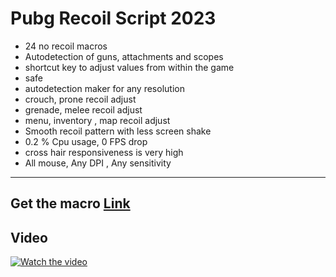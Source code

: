 # Pubg Recoil Script 2023
- 24 no recoil macros
- Autodetection of guns, attachments and scopes
- shortcut key to adjust values from within the game
- safe 
- autodetection maker for any resolution
- crouch, prone recoil adjust
- grenade, melee recoil adjust
- menu, inventory , map recoil adjust
- Smooth recoil pattern with less screen shake
- 0.2 % Cpu usage, 0 FPS drop
- cross hair responsiveness is very high
- All mouse, Any DPI , Any sensitivity

---
Get the macro [Link](https://www.recoilmacro.com/recoil-macro/recoil-script-pubg-pc-undetected-with-automatic-gun-detection/)
---

## Video

[![Watch the video](https://cdn.pixabay.com/photo/2013/07/13/11/45/play-158609_1280.png)](https://vimeo.com/814363033)
